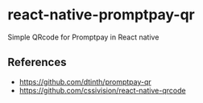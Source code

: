 # react-native-promptpay-qr

Simple QRcode for Promptpay in React native

## References

- https://github.com/dtinth/promptpay-qr
- https://github.com/cssivision/react-native-qrcode
